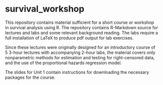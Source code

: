# survival_workshop

This repository  contains material sufficient for a short course or workshop in survival analysis using R.  The repository contains R-Markdown source for lectures and labs and some relevant background reading.  The labs require a full installation of LaTeX to produce pdf output for lab exercises.

Since these lectures were originally designed for an introductory course of 5 3-hour lectures with accompanying 2-hour labs, the material covers only nonparametric methods for estimation and testing for right-censored data, and the use of the proportional hazards regression model.

The slides for Unit 1 contain instructions for downloading the necessary packages for the course.
